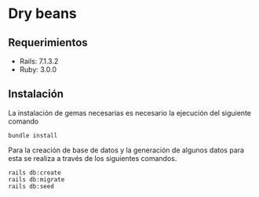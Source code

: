 # Dry beans

## Requerimientos

- Rails: 7.1.3.2
- Ruby: 3.0.0

## Instalación

La instalación de gemas necesarias es necesario la ejecución del siguiente comando

```
bundle install
```

Para la creación de base de datos y la generación de algunos datos para esta se realiza a través de los siguientes comandos. 

```
rails db:create
rails db:migrate
rails db:seed
```